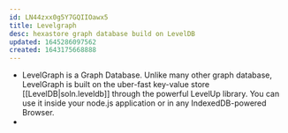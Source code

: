 ```yaml
---
id: LN44zxx0g5Y7GQIIOawx5
title: Levelgraph
desc: hexastore graph database build on LevelDB
updated: 1645286097562
created: 1643175668888
---
```



- LevelGraph is a Graph Database. Unlike many other graph database, LevelGraph is built on the uber-fast key-value store [[LevelDB|soln.leveldb]] through the powerful LevelUp library. You can use it inside your node.js application or in any IndexedDB-powered Browser.
- 